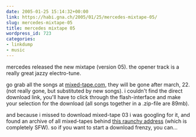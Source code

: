 ```yaml
---
date: 2005-01-25 15:14:32+00:00
link: https://habi.gna.ch/2005/01/25/mercedes-mixtape-05/
slug: mercedes-mixtape-05
title: mercedes mixtape 05
wordpress_id: 723
categories:
- linkdump
- music
---
```



mercedes released the new mixtape (version 05). the opener track is a really great jazzy electro-tune.
  
go grab all the songs at [mixed-tape.com](http://www.mercedes-benz.com/mixedtape), they will be gone after march, 22. (not really gone, but substituted by new songs). i couldn't find the direct download link, you'll have to click through the flash-interface and make your selection for the download (all songs together in a .zip-file are 89mb).



and because i missed to download mixed-tape 03 i was googling for it, and found an archive of all mixed-tapes behind [this raunchy address](http://www.sexy-admin.de/modules.php?op=modload&name=Downloads&file=index&req=viewsdownload&sid=10) (which is completely SFW). so if you want to start a download frenzy, you can...

